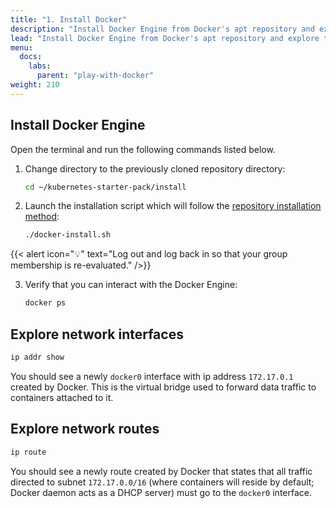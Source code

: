 ```yaml
---
title: "1. Install Docker"
description: "Install Docker Engine from Docker's apt repository and explore the Docker host."
lead: "Install Docker Engine from Docker's apt repository and explore the Docker host."
menu:
  docs:
    labs:
      parent: "play-with-docker"
weight: 210
---
```


## Install Docker Engine

Open the terminal and run the following commands listed below.

1. Change directory to the previously cloned repository directory:

    ```sh
    cd ~/kubernetes-starter-pack/install
    ```

2. Launch the installation script which will follow the [repository installation method](https://docs.docker.com/engine/install/ubuntu/#install-using-the-repository):

    ```sh
    ./docker-install.sh
    ```

{{< alert icon="💡" text="Log out and log back in so that your group membership is re-evaluated." />}}

3. Verify that you can interact with the Docker Engine:

    ```sh
    docker ps
    ```

## Explore network interfaces

```sh
ip addr show
```

You should see a newly `docker0` interface with ip address `172.17.0.1` created by Docker. This is the virtual bridge used to forward data traffic to containers attached to it.

## Explore network routes

```sh
ip route
```

You should see a newly route created by Docker that states that all traffic directed to subnet `172.17.0.0/16` (where containers will reside by default; Docker daemon acts as a DHCP server) must go to the `docker0` interface.